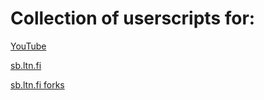 # Collection of userscripts for:
[YouTube](yt#readme)

[sb.ltn.fi](sbltnfi#readme)

[sb.ltn.fi forks](sbltnfi/fork#readme) 
